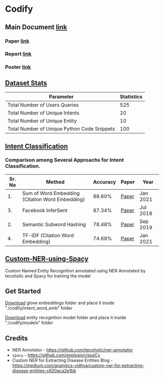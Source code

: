 # Codify

## Main Document [link](https://docs.google.com/document/d/1VLGMC88vcpBDdl5eVVEh7-N4CfgnXARCGvQ-abIaaJ4/edit)

### Paper [link](https://docs.google.com/document/d/1n1v_PjUY6brparx-_DM0eJ2tJjh5IKCeCJ2VDPU24vg/edit)

### Report [link](https://docs.google.com/document/d/1n2JKxhYut9yX5hPgLXz9JLX-GtggQN0YrQS33GcYnZo/edit#)

### Poster [link](https://docs.google.com/presentation/d/1CAFAT78GKO_CL5WbrqedFGwAzPaRCShIQmsZtMrGNo0/edit?usp=sharing)

## [Dataset Stats]()


| Parameter | Statistics |
| -------- | ----------- | 
| Total Number of Users Queries | 525 |
| Total Number of Unique Intents | 20 |
| Total Number of  Unique Entity | 10 |
| Total Number of  Unique Python Code Snippets | 100 |


## [Intent Classification](https://github.com/Elysian01/Intent-Classification-Benchmark)

### Comparison among Several Approachs for Intent Classification.


| Sr. No | Method                       | Accuracy | Paper                                                                       | Year     |
| ------ | ---------------------------- | -------- | --------------------------------------------------------------------------- | -------- |
| 1.     | Sum of Word Embedding (Citation Word Embedding) | 88.60% | [Paper](https://ieeexplore.ieee.org/ielx7/6287639/9312710/09319154.pdf)    | Jan 2021 |   
| 3.     | Facebook InferSent| 87.34% | [Paper](https://arxiv.org/pdf/1705.02364.pdf)                               | Jul 2018 |
| 2.     | Semantic Subword Hashing| 78.48%  | [Paper](https://arxiv.org/abs/1810.07150)                                   | Sep 2019 |
| 4.     | TF-IDF (Citation Word Embedding) | 74.68% | [Paper](https://ieeexplore.ieee.org/ielx7/6287639/9312710/09319154.pdf)   |Jan 2021 |


## [Custom-NER-using-Spacy](https://github.com/Elysian01/Custom-NER-using-Spacy)
Custom Named Entity Recognition annotated using NER Annotated by tecoholic and Spacy for training the model

## Get Started

[Download](https://drive.google.com/drive/folders/1-gWCai8P_kkcuBMKd4WyTVPI0drsV6rP?usp=sharing) glove embeddings folder and place it inside "./codify/intent_word_emb" folder

[Download](https://drive.google.com/drive/folders/1khbEs2sj4a3tKqCpH-AvN1siFkYdEhYX?usp=sharing) entity recognition model folder and place it inside "./codify/models" folder

## Credits

* NER Annotator -  https://github.com/tecoholic/ner-annotator
* `spacy` - https://github.com/explosion/spaCy
* Custom NER for Extracting Disease Entities Blog - https://medium.com/analytics-vidhya/custom-ner-for-extracting-disease-entities-c620aca2e1bb

